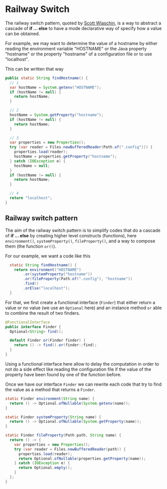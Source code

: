 # Railway Switch

The railway switch pattern, quoted by [Scott Wlaschin](https://fsharpforfunandprofit.com/rop/),
is a way to abstract a cascade of **if ... else** to have a mode declarative way of specify
how a value can be obtained.

For example, we may want to determine the value of a hostname by either reading
the environment variable "HOSTNAME" or the Java property "hostname" or the property
"hostname" of a configuration file or to use "localhost".

This can be written that way
```java
public static String findHostname() {
  // 1
  var hostName = System.getenv("HOSTNAME");
  if (hostName != null) {
    return hostName;
  }

  // 2
  hostName = System.getProperty("hostname");
  if (hostName != null) {
    return hostName;
  }

  // 3
  var properties = new Properties();
  try (var reader = Files.newBufferedReader(Path.of(".config"))) {
    properties.load(reader);
    hostName = properties.getProperty("hostname");
  } catch (IOException e) {
    hostName = null;
  }
  if (hostName != null) {
    return hostName;
  }

  // 4
  return "localhost";
}
```

## Railway switch pattern

The aim of the railway switch pattern is to simplify codes that do a cascade of **if ...  else**
by creating higher level constructs (functions), here `environment()`, `systemProperty()`,
`fileProperty()`, and a way to compose them (the function `or()`).

For our example, we want a code like this
```java
  static String findHostname() {
    return environment("HOSTNAME")
        .or(systemProperty("hostname"))
        .or(fileProperty(Path.of(".config"), "hostname"))
        .find()
        .orElse("localhost");
  }
```

For that, we first create a functional interface (`Finder`) that either return a value or no value
(we use an `Optional` here) and an instance method `or` able to combine the result of two finders.

```java
@FunctionalInterface
public interface Finder {
  Optional<String> find();

  default Finder or(Finder finder) {
    return () -> find().or(finder::find);
  }
}
```

Using a functional interface here allow to delay the computation in order to not do a side effect like reading
the configuration file if the value of the property have been found by one of the function before.

Once we have our interface `Finder` we can rewrite each code that try to find the value as
a method that returns a `Finder`.

```java
static Finder environment(String name) {
  return () -> Optional.ofNullable(System.getenv(name));
}

static Finder systemProperty(String name) {
  return () -> Optional.ofNullable(System.getProperty(name));
}

static Finder fileProperty(Path path, String name) {
  return () -> {
    var properties = new Properties();
    try (var reader = Files.newBufferedReader(path)) {
      properties.load(reader);
      return Optional.ofNullable(properties.getProperty(name));
    } catch (IOException e) {
      return Optional.empty();
    }
  };
}
```
